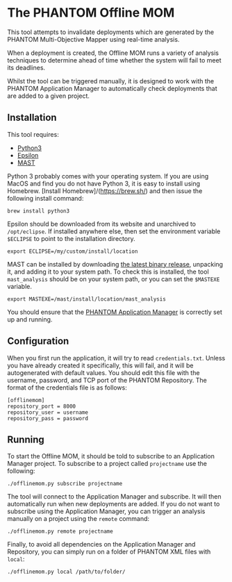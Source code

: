 # The PHANTOM Offline MOM

This tool attempts to invalidate deployments which are generated by the PHANTOM Multi-Objective Mapper using real-time analysis.

When a deployment is created, the Offline MOM runs a variety of analysis techniques to determine ahead of time whether the system will fail to meet its deadlines.

Whilst the tool can be triggered manually, it is designed to work with the PHANTOM Application Manager to automatically check deployments that are added to a given project.

## Installation

This tool requires:
 * [Python3](https://www.python.org/downloads/)
 * [Epsilon](http://www.eclipse.org/epsilon/download/)
 * [MAST](https://mast.unican.es/)

Python 3 probably comes with your operating system. If you are using MacOS and find you do not have Python 3, it is easy to install using Homebrew. [Install Homebrew]/(https://brew.sh/) and then issue the following install command:

	brew install python3

Epsilon should be downloaded from its website and unarchived to `/opt/eclipse`. If installed anywhere else, then set the environment variable `$ECLIPSE` to point to the installation directory.

	export ECLIPSE=/my/custom/install/location

MAST can be installed by downloading [the latest binary release](https://mast.unican.es/#downloading), unpacking it, and adding it to your system path. To check this is installed, the tool `mast_analysis` should be on your system path, or you can set the `$MASTEXE` variable.

	export MASTEXE=/mast/install/location/mast_analysis

You should ensure that the [PHANTOM Application Manager](https://github.com/PHANTOM-Platform/Application-Manager) is correctly set up and running.

## Configuration

When you first run the application, it will try to read `credentials.txt`. Unless you have already created it specifically, this will fail, and it will be autogenerated with default values. You should edit this file with the username, password, and TCP port of the PHANTOM Repository. The format of the credentials file is as follows:

	[offlinemom]
	repository_port = 8000
	repository_user = username
	repository_pass = password


## Running

To start the Offline MOM, it should be told to subscribe to an Application Manager project. To subscribe to a project called `projectname` use the following:

	./offlinemom.py subscribe projectname

The tool will connect to the Application Manager and subscribe. It will then automatically run when new deployments are added. If you do not want to subscribe using the Application Manager, you can trigger an analysis manually on a project using the `remote` command:

	./offlinemom.py remote projectname

Finally, to avoid all dependencies on the Application Manager and Repository, you can simply run on a folder of PHANTOM XML files with `local`:

	./offlinemom.py local /path/to/folder/
